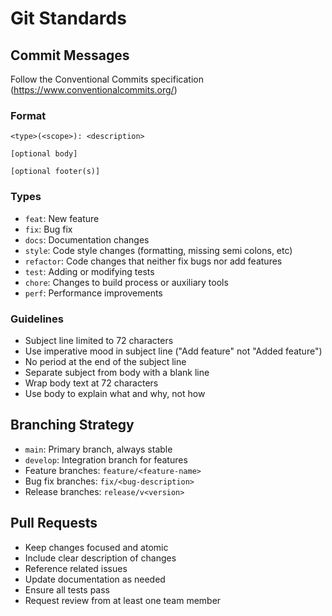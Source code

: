 # Git Standards

## Commit Messages
Follow the Conventional Commits specification (https://www.conventionalcommits.org/)

### Format
```
<type>(<scope>): <description>

[optional body]

[optional footer(s)]
```

### Types
- `feat`: New feature
- `fix`: Bug fix
- `docs`: Documentation changes
- `style`: Code style changes (formatting, missing semi colons, etc)
- `refactor`: Code changes that neither fix bugs nor add features
- `test`: Adding or modifying tests
- `chore`: Changes to build process or auxiliary tools
- `perf`: Performance improvements

### Guidelines
- Subject line limited to 72 characters
- Use imperative mood in subject line ("Add feature" not "Added feature")
- No period at the end of the subject line
- Separate subject from body with a blank line
- Wrap body text at 72 characters
- Use body to explain what and why, not how

## Branching Strategy
- `main`: Primary branch, always stable
- `develop`: Integration branch for features
- Feature branches: `feature/<feature-name>`
- Bug fix branches: `fix/<bug-description>`
- Release branches: `release/v<version>`

## Pull Requests
- Keep changes focused and atomic
- Include clear description of changes
- Reference related issues
- Update documentation as needed
- Ensure all tests pass
- Request review from at least one team member 